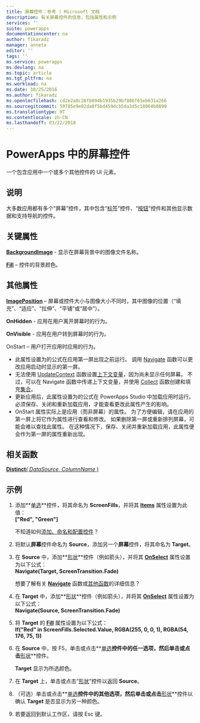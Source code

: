 ```yaml
---
title: 屏幕控件：参考 | Microsoft 文档
description: 有关屏幕控件的信息，包括属性和示例
services: ''
suite: powerapps
documentationcenter: na
author: fikaradz
manager: anneta
editor: ''
tags: ''
ms.service: powerapps
ms.devlang: na
ms.topic: article
ms.tgt_pltfrm: na
ms.workload: na
ms.date: 10/25/2016
ms.author: fikaradz
ms.openlocfilehash: cd2e2a8c28fb894b1935b29bf80bf65eb631a266
ms.sourcegitcommit: 59785e9e82da8f5bd459dcb5da3d5c18064b0899
ms.translationtype: HT
ms.contentlocale: zh-CN
ms.lasthandoff: 03/22/2018
---
```

# <a name="screen-control-in-powerapps"></a>PowerApps 中的屏幕控件
一个包含应用中一个或多个其他控件的 UI 元素。

## <a name="description"></a>说明
大多数应用都有多个“屏幕”控件，其中包含“[标签](control-text-box.md)”控件、“[按钮](control-button.md)”控件和其他显示数据和支持导航的控件。

## <a name="key-properties"></a>关键属性
**[BackgroundImage](properties-visual.md)** - 显示在屏幕背景中的图像文件名称。

**[Fill](properties-color-border.md)** – 控件的背景颜色。

## <a name="additional-properties"></a>其他属性
**[ImagePosition](properties-visual.md)** – 屏幕或控件大小与图像大小不同时，其中图像的位置（“填充”、“适应”、“拉伸”、“平铺”或“居中”）。

**OnHidden** - 应用在用户离开屏幕时的行为。

**OnVisible** - 应用在用户转到屏幕时的行为。

OnStart – 用户打开应用时应用的行为。

* 此属性设置为的公式在应用第一屏出现之前运行。 调用 [Navigate](../functions/function-navigate.md) 函数可以更改应用启动时显示的第一屏。
* 无法使用 [UpdateContext](../functions/function-updatecontext.md) 函数设置[上下文变量](../working-with-variables.md)，因为尚未显示任何屏幕。 不过，可以在 Navigate 函数中传递上下文变量，并使用 [Collect](../functions/function-clear-collect-clearcollect.md) 函数创建和填充[集合](../working-with-variables.md)。
* 更新应用后，此属性设置为的公式在 PowerApps Studio 中加载应用时运行。 必须保存、关闭和重新加载应用，才能查看更改此属性产生的影响。
* OnStart 属性实际上是应用（而非屏幕）的属性。 为了方便编辑，请在应用的第一屏上将它作为属性进行查看和修改。 如果删除第一屏或重新排列屏幕，可能会难以查找此属性。 在这种情况下，保存、关闭并重新加载应用，此属性便会作为第一屏的属性重新出现。

## <a name="related-functions"></a>相关函数
[**Distinct**( *DataSource*, *ColumnName* )](../functions/function-distinct.md)

## <a name="example"></a>示例
1. 添加**[单选](control-radio.md)**控件，将其命名为 **ScreenFills**，并将其 **[Items](properties-core.md)** 属性设置为此值：<br>
   **["Red", "Green"]**
   
    不知道如何[添加、命名和配置控件](../add-configure-controls.md)？
2. 将默认**屏幕**控件命名为 **Source**，添加另一个**屏幕**控件，将其命名为 **Target**。
3. 在 **Source** 中，添加**[形状](control-shapes-icons.md)**控件（例如箭头），并将其 **[OnSelect](properties-core.md)** 属性设置为以下公式：<br>
   **Navigate(Target, ScreenTransition.Fade)**
   
    想要了解有关 **[Navigate](../functions/function-navigate.md)** 函数或[其他函数](../formula-reference.md)的详细信息？
4. 在 **Target** 中，添加**[形状](control-shapes-icons.md)**控件（例如箭头），并将其 **[OnSelect](properties-core.md)** 属性设置为以下公式：<br>
   **Navigate(Source, ScreenTransition.Fade)**
5. 将 **Target** 的 **[Fill](properties-color-border.md)** 属性设置为以下公式：<br>
   **If("Red" in ScreenFills.Selected.Value, RGBA(255, 0, 0, 1), RGBA(54, 176, 75, 1))**
6. 在 **Source** 中，按 F5，单击或点击**[单选](control-radio.md)**控件中的任一选项，然后单击或点击**[形状](control-shapes-icons.md)**控件。
   
    **Target** 显示为所选颜色。
7. 在 **Target** 上，单击或点击“[形状](control-shapes-icons.md)”控件以返回 **Source**。
8. （可选）单击或点击**[单选](control-radio.md)**控件中的其他选项，然后单击或点击**[形状](control-shapes-icons.md)**控件以确认 **Target** 是否显示为另一种颜色。
9. 若要返回到默认工作区，请按 Esc 键。

